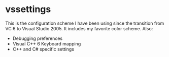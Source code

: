 vssettings
==========

This is the configuration scheme I have been using since the transition from VC 6 to Visual Studio 2005.
It includes my favorite color scheme. Also:
* Debugging preferences
* Visual C++ 6 Keyboard mapping
* C++ and C# specific settings
